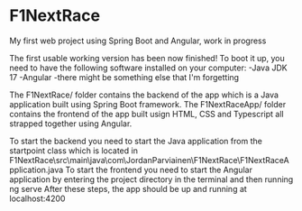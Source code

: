 # F1NextRace
My first web project using Spring Boot and Angular, work in progress

The first usable working version has been now finished!
To boot it up, you need to have the following software installed on your computer:
-Java JDK 17
-Angular
-there might be something else that I'm forgetting

The F1NextRace/ folder contains the backend of the app which is a Java application built using Spring Boot framework.
The F1NextRaceApp/ folder contains the frontend of the app built usign HTML, CSS and Typescript all strapped together using Angular.

To start the backend you need to start the Java application from the startpoint class which is located in F1NextRace\src\main\java\com\JordanParviainen\F1NextRace\F1NextRaceApplication.java
To start the frontend you need to start the Angular application by entering the project directory in the terminal and then running ng serve
After these steps, the app should be up and running at localhost:4200
